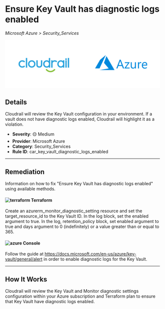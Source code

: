 # Ensure Key Vault has diagnostic logs enabled

*Microsoft Azure > Security_Services*

![Cloudrail and Microsoft Azure logos](../images/cloudrail_azure.png)

## Details
Cloudrail will review the Key Vault configuration in your environment. If a vault does not have diagnostic logs enabled, Cloudrail will highlight it as a violation.

- **Severity**: 🟡 Medium
- **Provider**: Microsoft Azure
- **Category**: Security_Services
- **Rule ID**: car_key_vault_diagnostic_logs_enabled

---

## Remediation
Information on how to fix "Ensure Key Vault has diagnostic logs enabled" using available methods.


####  <img src="../_media/emojis/terraform.png" alt="terraform" width="20"/>  Terraform
Create an azurerm_monitor_diagnostic_setting resource and set the target_resource_id to the Key Vault ID. In the log block, set the enabled argument to true. In the log, retention_policy block, set enabled argument to true and days argument to 0 (indefinitely) or a value greater than or equal to 365.










####  <img src="../_media/emojis/azure.png" alt="azure" width="20"/> Console
Follow the guide at <https://docs.microsoft.com/en-us/azure/key-vault/general/alert> in order to enable diagnostic logs for the Key Vault.




---

## How It Works
Cloudrail will review the Key Vault and Monitor diagnostic settings configuration within your Azure subscription and Terraform plan to ensure that Key Vault have diagnostic logs enabled.